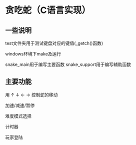 # 贪吃蛇（C语言实现）

## 一些说明

test文件夹用于测试键盘对应的键值(_getch()函数)

windows环境下make及运行

snake_main用于编写主要函数 snake_support用于编写辅助函数

## 主要功能

用 ↑ ↓ ← → 控制蛇的移动

加速/减速/暂停

难度模式选择

计时器

玩家登陆

